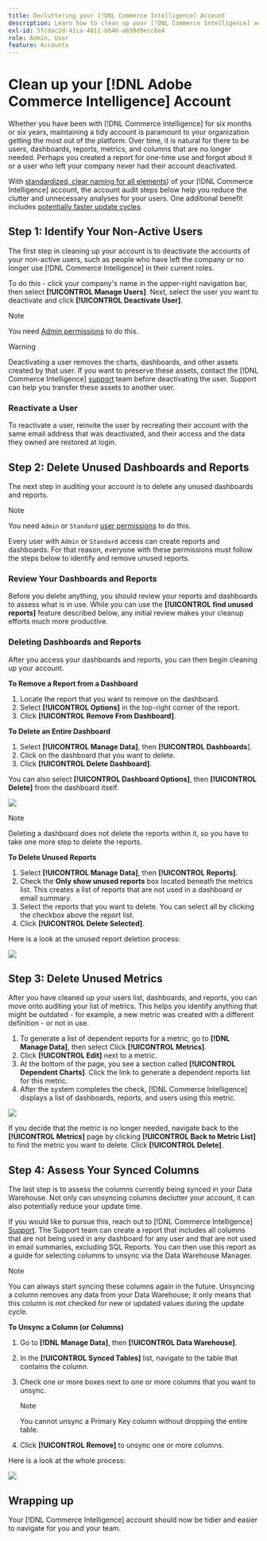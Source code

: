 ```yaml
---
title: Decluttering your [!DNL Commerce Intelligence] Account
description: Learn how to clean up your [!DNL Commerce Intelligence] account.
exl-id: 5fcdac2d-41ca-4011-b646-a699d9ecc6e4
role: Admin, User
feature: Accounts
---
```

# Clean up your [!DNL Adobe Commerce Intelligence] Account

Whether you have been with [!DNL Commerce Intelligence] for six months or six years, maintaining a tidy account is paramount to your organization getting the most out of the platform. Over time, it is natural for there to be users, dashboards, reports, metrics, and columns that are no longer needed. Perhaps you created a report for one-time use and forgot about it or a user who left your company never had their account deactivated.

With [standardized, clear naming for all elements](../best-practices/naming-elements.md)) of your [!DNL Commerce Intelligence] account, the account audit steps below help you reduce the clutter and unnecessary analyses for your users. One additional benefit includes [potentially faster update cycles](../best-practices/reduce-update-cycle-time.md).

## Step 1: Identify Your Non-Active Users

The first step in cleaning up your account is to deactivate the accounts of your non-active users, such as people who have left the company or no longer use [!DNL Commerce Intelligence] in their current roles.

To do this - click your company's name in the upper-right navigation bar, then select **[!UICONTROL Manage Users]**. Next, select the user you want to deactivate and click **[!UICONTROL Deactivate User]**. 

>[!NOTE]
>
>You need [Admin permissions](../administrator/user-management/user-management.md) to do this.

>[!WARNING]
>
>Deactivating a user removes the charts, dashboards, and other assets created by that user. If you want to preserve these assets, contact the [!DNL Commerce Intelligence] [support](../guide-overview.md#Submitting-a-Support-Ticket) team before deactivating the user. Support can help you transfer these assets to another user.

### Reactivate a User

To reactivate a user, reinvite the user by recreating their account with the same email address that was deactivated, and their access and the data they owned are restored at login.

## Step 2: Delete Unused Dashboards and Reports

The next step in auditing your account is to delete any unused dashboards and reports. 

>[!NOTE]
>
>You need `Admin` or `Standard` [user permissions](../administrator/user-management/user-management.md) to do this.

Every user with `Admin` or `Standard` access can create reports and dashboards. For that reason, everyone with these permissions must follow the steps below to identify and remove unused reports.

### Review Your Dashboards and Reports

Before you delete anything, you should review your reports and dashboards to assess what is in use. While you can use the **[!UICONTROL find unused reports]** feature described below, any initial review makes your cleanup efforts much more productive.

### Deleting Dashboards and Reports

After you access your dashboards and reports, you can then begin cleaning up your account.

**To Remove a Report from a Dashboard**

1. Locate the report that you want to remove on the dashboard.
1. Select **[!UICONTROL Options]** in the top-right corner of the report.
1. Click **[!UICONTROL Remove From Dashboard]**.

**To Delete an Entire Dashboard**

1. Select **[!UICONTROL Manage Data]**, then **[!UICONTROL Dashboards**].
1. Click on the dashboard that you want to delete.
1. Click **[!UICONTROL Delete Dashboard]**.

You can also select **[!UICONTROL Dashboard Options]**, then **[!UICONTROL Delete]** from the dashboard itself.

![](../../mbi/assets/Delete_from_dashboard.png)

>[!NOTE]
>
>Deleting a dashboard does not delete the reports within it, so you have to take one more step to delete the reports.

**To Delete Unused Reports**

1. Select **[!UICONTROL Manage Data]**, then **[!UICONTROL Reports]**.
1. Check the **Only show unused reports** box located beneath the metrics list. This creates a list of reports that are not used in a dashboard or email summary.
1. Select the reports that you want to delete. You can select all by clicking the checkbox above the report list.
1. Click **[!UICONTROL Delete Selected]**.

Here is a look at the unused report deletion process:

![](../../mbi/assets/unused_reports.png)

## Step 3: Delete Unused Metrics

After you have cleaned up your users list, dashboards, and reports, you can move onto auditing your list of metrics. This helps you identify anything that might be outdated - for example, a new metric was created with a different definition - or not in use.

1. To generate a list of dependent reports for a metric, go to **[!DNL Manage Data]**, then select Click **[!UICONTROL Metrics]**.
1. Click **[!UICONTROL Edit]** next to a metric.
1. At the bottom of the page, you see a section called **[!UICONTROL Dependent Charts]**. Click the link to generate a dependent reports list for this metric.
1. After the system completes the check, [!DNL Commerce Intelligence] displays a list of dashboards, reports, and users using this metric.

![](../../mbi/assets/report_dependecies.png)

If you decide that the metric is no longer needed, navigate back to the **[!UICONTROL Metrics]** page by clicking **[!UICONTROL Back to Metric List]** to find the metric you want to delete. Click **[!UICONTROL Delete]**.

## Step 4: Assess Your Synced Columns

The last step is to assess the columns currently being synced in your Data Warehouse. Not only can unsyncing columns declutter your account, it can also potentially reduce your update time.

If you would like to pursue this, reach out to [!DNL Commerce Intelligence] [Support](../guide-overview.md#Submitting-a-Support-Ticket). The Support team can create a report that includes all columns that are not being used in any dashboard for any user and that are not used in email summaries, excluding SQL Reports. You can then use this report as a guide for selecting columns to unsync via the Data Warehouse Manager.

>[!NOTE]
>
>You can always start syncing these columns again in the future. Unsyncing a column removes any data from your Data Warehouse; it only means that this column is not checked for new or updated values during the update cycle.

**To Unsync a Column (or Columns)**

1. Go to **[!DNL Manage Data]**, then **[!UICONTROL Data Warehouse]**.
1. In the **[!UICONTROL Synced Tables]** list, navigate to the table that contains the column.
1. Check one or more boxes next to one or more columns that you want to unsync. 
   >[!NOTE]
   >
   >You cannot unsync a Primary Key column without dropping the entire table.

1. Click **[!UICONTROL Remove]** to unsync one or more columns.

Here is a look at the whole process:

![](../../mbi/assets/drop_column.png)

## Wrapping up

Your [!DNL Commerce Intelligence] account should now be tidier and easier to navigate for you and your team.
